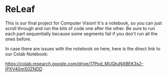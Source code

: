 # ReLeaf

This is our final project for Computer Vision! It's a notebook, so you can just scroll through and run the bits of code one after the other. Be sure to run each part sequentially because some segments fail if you don't run all the ones before. 

In case there are issues with the notebook on here, here is the direct link to our Colab Notebook:

https://colab.research.google.com/drive/17Ppd_MUQtuNXBEK3s2-jPXV40mS0ZNDD
